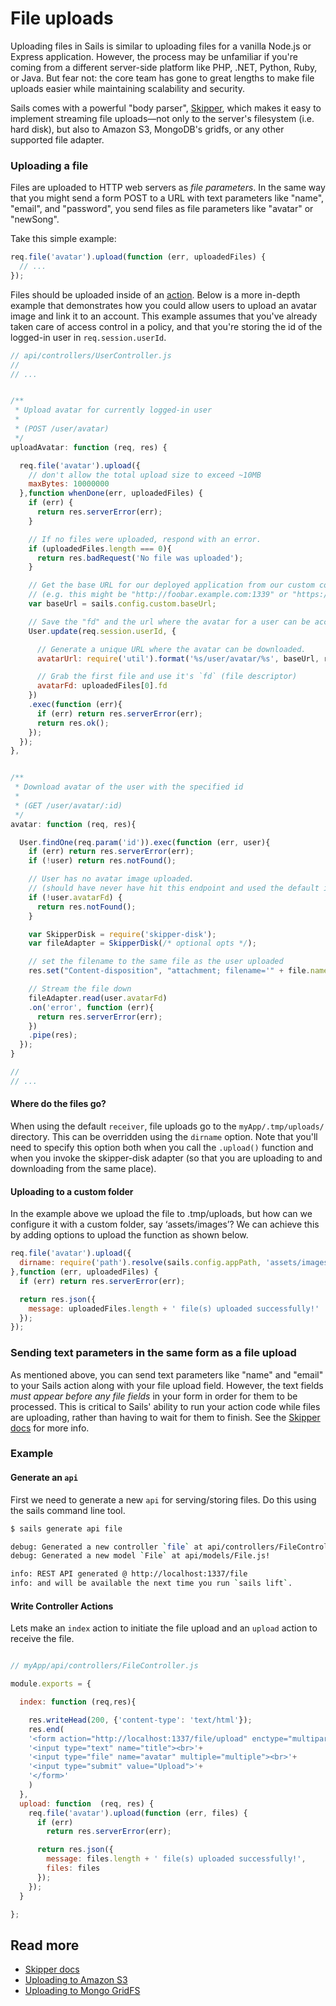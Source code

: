# File uploads

Uploading files in Sails is similar to uploading files for a vanilla Node.js or Express application. However, the process may be unfamiliar if you're coming from a different server-side platform like PHP, .NET, Python, Ruby, or Java.  But fear not: the core team has gone to great lengths to make file uploads easier while maintaining scalability and security.

Sails comes with a powerful "body parser", [Skipper](https://github.com/balderdashy/skipper), which makes it easy to implement streaming file uploads&mdash;not only to the server's filesystem (i.e. hard disk), but also to Amazon S3, MongoDB's gridfs, or any other supported file adapter.



### Uploading a file

Files are uploaded to HTTP web servers as _file parameters_.  In the same way that you might send a form POST to a URL with text parameters like "name", "email", and "password", you send files as file parameters like "avatar" or "newSong".

Take this simple example:

```javascript
req.file('avatar').upload(function (err, uploadedFiles) {
  // ...
});
```

Files should be uploaded inside of an [action](https://sailsjs.com/documentation/concepts/actions-and-controllers).  Below is a more in-depth example that demonstrates how you could allow users to upload an avatar image and link it to an account.  This example assumes that you've already taken care of access control in a policy, and that you're storing the id of the logged-in user in `req.session.userId`.

```javascript
// api/controllers/UserController.js
//
// ...


/**
 * Upload avatar for currently logged-in user
 *
 * (POST /user/avatar)
 */
uploadAvatar: function (req, res) {

  req.file('avatar').upload({
    // don't allow the total upload size to exceed ~10MB
    maxBytes: 10000000
  },function whenDone(err, uploadedFiles) {
    if (err) {
      return res.serverError(err);
    }

    // If no files were uploaded, respond with an error.
    if (uploadedFiles.length === 0){
      return res.badRequest('No file was uploaded');
    }

    // Get the base URL for our deployed application from our custom config
    // (e.g. this might be "http://foobar.example.com:1339" or "https://example.com")
    var baseUrl = sails.config.custom.baseUrl;

    // Save the "fd" and the url where the avatar for a user can be accessed
    User.update(req.session.userId, {

      // Generate a unique URL where the avatar can be downloaded.
      avatarUrl: require('util').format('%s/user/avatar/%s', baseUrl, req.session.userId),

      // Grab the first file and use it's `fd` (file descriptor)
      avatarFd: uploadedFiles[0].fd
    })
    .exec(function (err){
      if (err) return res.serverError(err);
      return res.ok();
    });
  });
},


/**
 * Download avatar of the user with the specified id
 *
 * (GET /user/avatar/:id)
 */
avatar: function (req, res){

  User.findOne(req.param('id')).exec(function (err, user){
    if (err) return res.serverError(err);
    if (!user) return res.notFound();

    // User has no avatar image uploaded.
    // (should have never have hit this endpoint and used the default image)
    if (!user.avatarFd) {
      return res.notFound();
    }

    var SkipperDisk = require('skipper-disk');
    var fileAdapter = SkipperDisk(/* optional opts */);

    // set the filename to the same file as the user uploaded
    res.set("Content-disposition", "attachment; filename='" + file.name + "'");

    // Stream the file down
    fileAdapter.read(user.avatarFd)
    .on('error', function (err){
      return res.serverError(err);
    })
    .pipe(res);
  });
}

//
// ...
```




#### Where do the files go?
When using the default `receiver`, file uploads go to the `myApp/.tmp/uploads/` directory.  This can be overridden using the `dirname` option.  Note that you'll need to specify this option both when you call the `.upload()` function and when you invoke the skipper-disk adapter (so that you are uploading to and downloading from the same place).


#### Uploading to a custom folder
In the example above we upload the file to .tmp/uploads, but how can we configure it with a custom folder, say ‘assets/images’? We can achieve this by adding options to upload the function as shown below.

```javascript
req.file('avatar').upload({
  dirname: require('path').resolve(sails.config.appPath, 'assets/images')
},function (err, uploadedFiles) {
  if (err) return res.serverError(err);

  return res.json({
    message: uploadedFiles.length + ' file(s) uploaded successfully!'
  });
});
```

### Sending text parameters in the same form as a file upload

As mentioned above, you can send text parameters like "name" and "email" to your Sails action along with your file upload field.  However, the text fields _must appear before any file fields_ in your form in order for them to be processed.  This is critical to Sails' ability to run your action code while files are uploading, rather than having to wait for them to finish. See the [Skipper docs](https://github.com/balderdashy/skipper#text-parameters) for more info.

### Example

#### Generate an `api`
First we need to generate a new `api` for serving/storing files.  Do this using the sails command line tool.

```sh
$ sails generate api file

debug: Generated a new controller `file` at api/controllers/FileController.js!
debug: Generated a new model `File` at api/models/File.js!

info: REST API generated @ http://localhost:1337/file
info: and will be available the next time you run `sails lift`.
```

#### Write Controller Actions

Lets make an `index` action to initiate the file upload and an `upload` action to receive the file.

```javascript

// myApp/api/controllers/FileController.js

module.exports = {

  index: function (req,res){

    res.writeHead(200, {'content-type': 'text/html'});
    res.end(
    '<form action="http://localhost:1337/file/upload" enctype="multipart/form-data" method="post">'+
    '<input type="text" name="title"><br>'+
    '<input type="file" name="avatar" multiple="multiple"><br>'+
    '<input type="submit" value="Upload">'+
    '</form>'
    )
  },
  upload: function  (req, res) {
    req.file('avatar').upload(function (err, files) {
      if (err)
        return res.serverError(err);

      return res.json({
        message: files.length + ' file(s) uploaded successfully!',
        files: files
      });
    });
  }

};
```

## Read more

+ [Skipper docs](https://github.com/balderdashy/skipper)
+ [Uploading to Amazon S3](https://sailsjs.com/documentation/concepts/file-uploads/uploading-to-s-3)
+ [Uploading to Mongo GridFS](https://sailsjs.com/documentation/concepts/file-uploads/uploading-to-grid-fs)



<docmeta name="displayName" value="File uploads">
